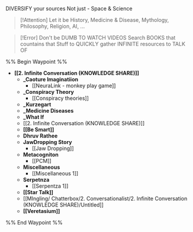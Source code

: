 DIVERSIFY your sources
Not just - Space & Science
> [!Attention] Let it be History, Medicine & Disease, Mythology, Philosophy, Religion, AI, ...

> [!Error] Don't be DUMB TO WATCH VIDEOS
> Search BOOKS that countains that Stuff to QUICKLY gather INFINITE resources to TALK OF

%% Begin Waypoint %%
- **[[2. Infinite Conversation (KNOWLEDGE SHARE)]]**
	- **_Caoture Imaginatiion**
		- [[NeuraLink - monkey play game]]
	- **_Conspiracy Theory**
		- [[Conspiracy theories]]
	- **_Kurzegart**
	- **_Medicine Diseases**
	- **_What If**
	- [[2. Infinite Conversation (KNOWLEDGE SHARE)]]
	- **[[Be Smart]]**
	- **Dhruv Rathee**
	- **JawDropping Story**
		- [[Jaw Dropping]]
	- **Metacogniton**
		- [[PCM]]
	- **Miscellaneous**
		- [[Miscellaneous 1]]
	- **Serpetnza**
		- [[Serpentza 1]]
	- **[[Star Talk]]**
	- [[MIngling/‎ Chatterbox/2. Conversationalist/2. Infinite Conversation (KNOWLEDGE SHARE)/Untitled]]
	- **[[Veretasium]]**

%% End Waypoint %%

